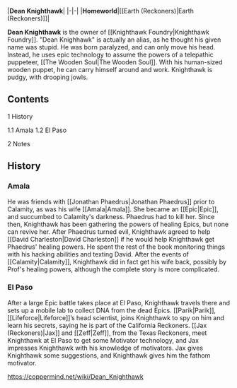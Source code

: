 |**Dean Knighthawk**|
|-|-|
|**Homeworld**|[[Earth (Reckoners)\|Earth (Reckoners)]]|

**Dean Knighthawk** is the owner of [[Knighthawk Foundry\|Knighthawk Foundry]].
"Dean Knighhawk" is actually an alias, as he thought his given name was stupid. He was born paralyzed, and can only move his head. Instead, he uses epic technology to assume the powers of a telepathic puppeteer, [[The Wooden Soul\|The Wooden Soul]]. With his human-sized wooden puppet, he can carry himself around and work. Knighthawk is pudgy, with drooping jowls.

## Contents

1 History

1.1 Amala
1.2 El Paso


2 Notes


## History
### Amala
He was friends with [[Jonathan Phaedrus\|Jonathan Phaedrus]] prior to Calamity, as was his wife [[Amala\|Amala]]. She became an [[Epic\|Epic]], and succumbed to Calamity's darkness. Phaedrus had to kill her. Since then, Knighthawk has been gathering the powers of healing Epics, but none can revive her. After Phaedrus turned evil, Knighthawk agreed to help [[David Charleston\|David Charleston]] if he would help Knighthawk get Phaedrus' healing powers. He spent the rest of the book monitoring things with his hacking abilities and texting David.
After the events of [[Calamity\|Calamity]], Knighthawk did in fact get his wife back, possibly by Prof's healing powers, although the complete story is more complicated.

### El Paso
After a large Epic battle takes place at El Paso, Knighthawk travels there and sets up a mobile lab to collect DNA from the dead Epics. [[Parik\|Parik]], [[Lifeforce\|Lifeforce]]’s head scientist, joins Knighthawk to spy on him and learn his secrets, saying he is part of the California Reckoners. [[Jax (Reckoners)\|Jax]] and [[Zeff\|Zeff]], from the Texas Reckoners, meet Knighthawk at El Paso to get some Motivator technology, and Jax impresses Knighthawk with his knowledge of motivators. Jax gives Knighthawk some suggestions, and Knighthawk gives him the fathom motivator.



https://coppermind.net/wiki/Dean_Knighthawk